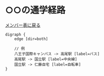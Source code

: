 # ○○の通学経路

[メンバー表に戻る](member.md#メンバー表)

```graphviz
digraph {
    edge [dir=both]

    // 例
    八王子国際キャンパス -> 高尾駅 [label=バス]
    高尾駅 -> 国立駅 [label=中央線]
    国立駅 -> 仁藤自宅 [label=自転車]
}
```